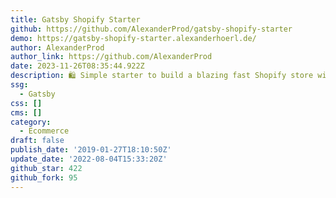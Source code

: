 ```yaml
---
title: Gatsby Shopify Starter
github: https://github.com/AlexanderProd/gatsby-shopify-starter
demo: https://gatsby-shopify-starter.alexanderhoerl.de/
author: AlexanderProd
author_link: https://github.com/AlexanderProd
date: 2023-11-26T08:35:44.922Z
description: 🛍 Simple starter to build a blazing fast Shopify store with Gatsby.
ssg:
  - Gatsby
css: []
cms: []
category:
  - Ecommerce
draft: false
publish_date: '2019-01-27T18:10:50Z'
update_date: '2022-08-04T15:33:20Z'
github_star: 422
github_fork: 95
---
```

